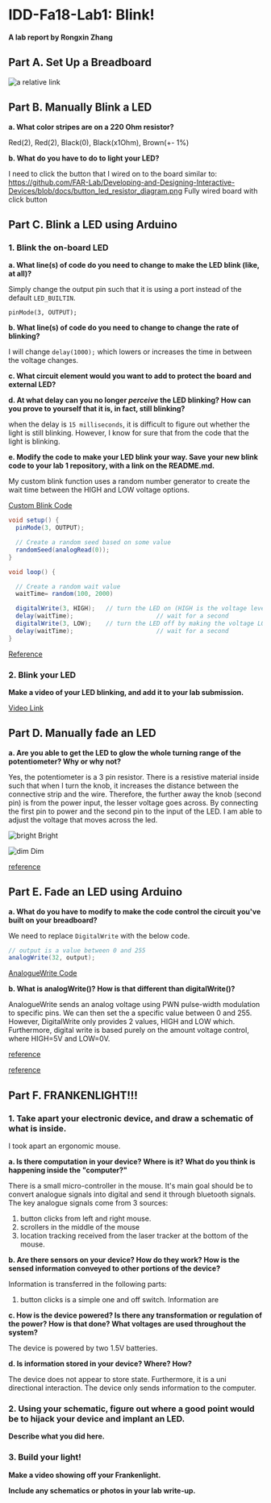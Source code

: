 # IDD-Fa18-Lab1: Blink!
**A lab report by Rongxin Zhang**

## Part A. Set Up a Breadboard

![a relative link](./assets/lab1.JPG)

## Part B. Manually Blink a LED

**a. What color stripes are on a 220 Ohm resistor?**

Red(2), Red(2), Black(0), Black(x1Ohm), Brown(+- 1%)

**b. What do you have to do to light your LED?**

I need to click the button that I wired on to the board similar to: https://github.com/FAR-Lab/Developing-and-Designing-Interactive-Devices/blob/docs/button_led_resistor_diagram.png
Fully wired board with click button

## Part C. Blink a LED using Arduino

### 1. Blink the on-board LED

**a. What line(s) of code do you need to change to make the LED blink (like, at all)?**

Simply change the output pin such that it is using a port instead of the default `LED_BUILTIN`.

```
pinMode(3, OUTPUT);
```

**b. What line(s) of code do you need to change to change the rate of blinking?**

I will change `delay(1000);` which lowers or increases the time in between the voltage changes.

**c. What circuit element would you want to add to protect the board and external LED?**

**d. At what delay can you no longer *perceive* the LED blinking? How can you prove to yourself that it is, in fact, still blinking?**

when the delay is `15 milliseconds`, it is difficult to figure out whether the light is still blinking. However, I know for sure that from the code that the light is blinking.

**e. Modify the code to make your LED blink your way. Save your new blink code to your lab 1 repository, with a link on the README.md.**

My custom blink function uses a random number generator to create the wait time between the HIGH and LOW voltage options.

[Custom Blink Code](./code.ino)

```java
void setup() {
  pinMode(3, OUTPUT);

  // Create a random seed based on some value
  randomSeed(analogRead(0));
}

void loop() {

  // Create a random wait value
  waitTime= random(100, 2000)

  digitalWrite(3, HIGH);   // turn the LED on (HIGH is the voltage level)
  delay(waitTime);                       // wait for a second
  digitalWrite(3, LOW);    // turn the LED off by making the voltage LOW
  delay(waitTime);                       // wait for a second
}
```

[Reference](https://www.arduino.cc/reference/en/language/functions/random-numbers/random/)

### 2. Blink your LED

**Make a video of your LED blinking, and add it to your lab submission.**

[Video Link](./assets/partc_blink.MOV)


## Part D. Manually fade an LED

**a. Are you able to get the LED to glow the whole turning range of the potentiometer? Why or why not?**

Yes, the potentiometer is a 3 pin resistor. There is a resistive material inside such that when I turn the knob, it increases the distance between the connective strip and the wire. Therefore, the further away the knob (second pin) is from the power input, the lesser voltage goes across. By connecting the first pin to power and the second pin to the input of the LED. I am able to adjust the voltage that moves across the led.

![bright](assets/partd_bright.JPG)
Bright

![dim](assets/partd_dim.JPG)
Dim

[reference](https://en.wikipedia.org/wiki/Potentiometer)

## Part E. Fade an LED using Arduino

**a. What do you have to modify to make the code control the circuit you've built on your breadboard?**

We need to replace `DigitalWrite` with the below code.

```java
// output is a value between 0 and 255
analogWrite(32, output);
```

[AnalogueWrite Code](./code-analogueWrite.ino)

**b. What is analogWrite()? How is that different than digitalWrite()?**

AnalogueWrite sends an analog voltage using PWN pulse-width modulation to specific pins. We can then set the a specific value between 0 and 255. However, DigitalWrite only provides 2 values, HIGH and LOW which. Furthermore, digital write is based purely on the amount voltage control, where HIGH=5V and LOW=0V.

[reference](https://www.arduino.cc/reference/en/language/functions/analog-io/analogwrite/)

[reference](https://www.arduino.cc/en/Tutorial/SecretsOfArduinoPWM)

## Part F. FRANKENLIGHT!!!

### 1. Take apart your electronic device, and draw a schematic of what is inside.

I took apart an ergonomic mouse.

**a. Is there computation in your device? Where is it? What do you think is happening inside the "computer?"**

There is a small micro-controller in the mouse. It's main goal should be to convert analogue signals into digital and send it through bluetooth signals. The key analogue signals come from 3 sources:
1. button clicks from left and right mouse.
2. scrollers in the middle of the mouse
3. location tracking received from the laser tracker at the bottom of the mouse.

**b. Are there sensors on your device? How do they work? How is the sensed information conveyed to other portions of the device?**

Information is transferred in the following parts:
1. button clicks is a simple one and off switch. Information are

**c. How is the device powered? Is there any transformation or regulation of the power? How is that done? What voltages are used throughout the system?**

The device is powered by two 1.5V batteries.

**d. Is information stored in your device? Where? How?**

The device does not appear to store state. Furthermore, it is a uni directional interaction. The device only sends information to the computer.

### 2. Using your schematic, figure out where a good point would be to hijack your device and implant an LED.

**Describe what you did here.**

### 3. Build your light!

**Make a video showing off your Frankenlight.**

**Include any schematics or photos in your lab write-up.**
